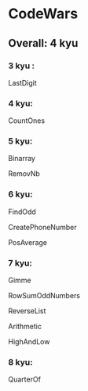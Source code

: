 # CodeWars

## Overall: 4 kyu

### 3 kyu :
LastDigit

### 4 kyu:
CountOnes

### 5 kyu:
Binarray

RemovNb

### 6 kyu:
FindOdd

CreatePhoneNumber

PosAverage

### 7 kyu:
Gimme

RowSumOddNumbers

ReverseList

Arithmetic

HighAndLow

### 8 kyu:
QuarterOf
